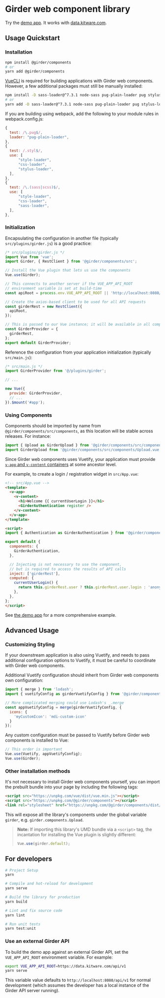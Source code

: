 # Girder web component library

Try the [demo app](https://gwc.girder.org/).
It works with [data.kitware.com](https://data.kitware.com/).

## Usage Quickstart

### Installation

```bash
npm install @girder/components
# or
yarn add @girder/components
```

[VueCLI](https://cli.vuejs.org/) is required for building applications with Girder web components.
However, a few additional packages must still be manually installed:
```bash
npm install -D sass-loader@^7.3.1 node-sass pug-plain-loader pug stylus-loader stylus vue-cli-plugin-vuetify vuetify-loader
# or
yarn add -D sass-loader@^7.3.1 node-sass pug-plain-loader pug stylus-loader stylus vue-cli-plugin-vuetify vuetify-loader
```

If you are building using webpack, add the following to your module rules in webpack.config.js:
```javascript
{
  test: /\.pug$/,
  loader: "pug-plain-loader",
},
{
  test: /.styl$/,
  use: [
      "style-loader",
      "css-loader",
      "stylus-loader",
  ],
},
{
  test: /\.(sass|scss)$/,
  use: [
      "style-loader",
      "css-loader",
      "sass-loader",
  ],
},
```

### Initialization

Encapsulating the configuration in another file (typically `src/plugins/girder.js`) is a good practice:

```javascript
/* src/plugins/girder.js */
import Vue from 'vue';
import Girder, { RestClient } from '@girder/components/src';

// Install the Vue plugin that lets us use the components
Vue.use(Girder);

// This connects to another server if the VUE_APP_API_ROOT
// environment variable is set at build-time
const apiRoot = process.env.VUE_APP_API_ROOT || 'http://localhost:8080/api/v1';

// Create the axios-based client to be used for all API requests
const girderRest = new RestClient({
  apiRoot,
});

// This is passed to our Vue instance; it will be available in all components
const GirderProvider = {
  girderRest,
};
export default GirderProvider;
```

Reference the configuration from your application initialization (typically `src/main.js`):

```javascript
/* src/main.js */
import GirderProvider from '@/plugins/girder';

// ...

new Vue({
  provide: GirderProvider,
  // ...
}).$mount('#app');
```

### Using Components

Components should be imported by name from `@girder/components/src/components`, as this location will be stable across releases.
For instance:
```javascript
import { Upload as GirderUpload } from '@girder/components/src/components';  // Good
import GirderUpload from '@girder/components/src/components/Upload.vue'; // Unsafe -- may move in future
```

Since Girder web components uses Vuetify, your application must provide
[`v-app` and `v-content` containers](https://vuetifyjs.com/en/framework/default-markup#all-about-app)
at some ancestor level.

For example, to create a login / registration widget in `src/App.vue`:

```html
<!-- src/App.vue -->
<template>
  <v-app>
    <v-content>
      <h1>Welcome {{ currentUserLogin }}</h1>
      <GirderAuthentication register />
    </v-content>
  </v-app>
</template>

<script>
import { Authentication as GirderAuthentication } from '@girder/components/src/components';

export default {
  components: {
    GirderAuthentication,
  },

  // Injecting is not necessary to use the component,
  // but is required to access the results of API calls
  inject: ['girderRest'],
  computed: {
    currentUserLogin() {
      return this.girderRest.user ? this.girderRest.user.login : 'anonymous';
    },
  },
};
</script>
```

See [the demo app](demo/App.vue) for a more comprehensive example.

## Advanced Usage

### Customizing Styling

If your downstream application is also using Vuetify, and needs to pass additional configuration
options to Vuetify, it must be careful to coordinate with Girder web components.

Additional Vuetify configuration should inherit from Girder web components own configuration:
```javascript
import { merge } from 'lodash';
import { vuetifyConfig as girderVuetifyConfig } from '@girder/components/src/utils';

// More complicated merging could use Lodash's _.merge
const appVuetifyConfig = merge(girderVuetifyConfig, {
  icons: {
    'myCustomIcon': 'mdi-custom-icon'
  }
});
```

Any custom configuration must be passed to Vuetify before Girder web components is
installed to Vue:
```javascript
// This order is important
Vue.use(Vuetify, appVuetifyConfig);
Vue.use(Girder);
```

### Other installation methods
It's not necessary to install Girder web components yourself, you can import the prebuilt bundle
into your page by including the following tags:

```html
<script src="https://unpkg.com/vue/dist/vue.min.js"></script>
<script src="https://unpkg.com/@girder/components"></script>
<link rel="stylesheet" href="https://unpkg.com/@girder/components/dist/girder.css">
```

This will expose all the library's components under the global variable `girder`, e.g.
`girder.components.Upload`.

> **Note:** If importing this library's UMD bundle via a ``<script>`` tag, the incantation for
> installing the Vue plugin is slightly different:
> ```javascript
> Vue.use(girder.default);
> ```

## For developers

```bash
# Project Setup
yarn

# Compile and hot-reload for development
yarn serve

# Build the library for production
yarn build

# Lint and fix source code
yarn lint

# Run unit tests
yarn test:unit
```

### Use an external Girder API

To build the demo app against an external Girder API, set the
`VUE_APP_API_ROOT` environment variable. For example:

```bash
export VUE_APP_API_ROOT=https://data.kitware.com/api/v1
yarn serve
```

This variable value defaults to `http://localhost:8080/api/v1` for
normal development (which assumes the developer has a local instance of
the Girder API server running).
